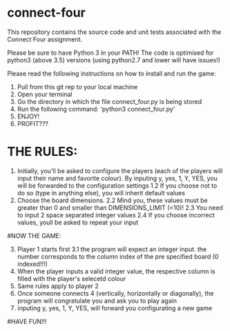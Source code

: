 # connect-four
This repository contains the source code and unit tests associated with the Connect Four assignment.

Please be sure to have Python 3 in your PATH!
The code is optimised for python3 (above 3.5) versions (using python2.7 and lower will have issues!)

Please read the following instructions on how to install and run the game:

1. Pull from this git rep to your local machine
2. Open your terminal
3. Go the directory in which the file connect_four.py is being stored
4. Run the following command: 'python3 connect_four.py'
5. ENJOY!
6. PROFIT???


# THE RULES:

1. Initially, you'll be asked to configure the players (each of the players will input their name and favorite colour). By inputing y, yes, 1, Y, YES, you will be forwarded to the configuration settings
1.2 If you choose not to do so (type in anything else), you will inherit default values
2. Choose the board dimensions.
2.2 Mind you, these values must be greater than 0 and smaller than DIMENSIONS_LIMIT (=10)!
2.3 You need to input 2 space separated integer values
2.4 If you choose incorrect values, youll be asked to repeat your input

#NOW THE GAME:

3. Player 1 starts first
3.1 the program will expect an integer input. the number corresponds to the column index of the pre specified board (0 indexed!!!)
4. When the player inputs a valid integer value, the respective column is filled with the player's selecetd colour
5. Same rules apply to player 2
6. Once someone connects 4 (vertically, horizontally or diagonally), the program will congratulate you and ask you to play again
7. inputing y, yes, 1, Y, YES, will forward you configurating a new game

#HAVE FUN!!!


